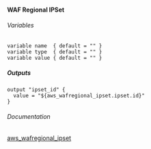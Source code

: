 #### WAF Regional IPSet


###### Variables
```
variable name  { default = "" }
variable type  { default = "" }
variable value { default = "" }
```

##### Outputs
```
output "ipset_id" {
  value = "${aws_wafregional_ipset.ipset.id}"
}
```

###### Documentation
[aws_wafregional_ipset](https://www.terraform.io/docs/providers/aws/r/wafregional_ipset.html)
